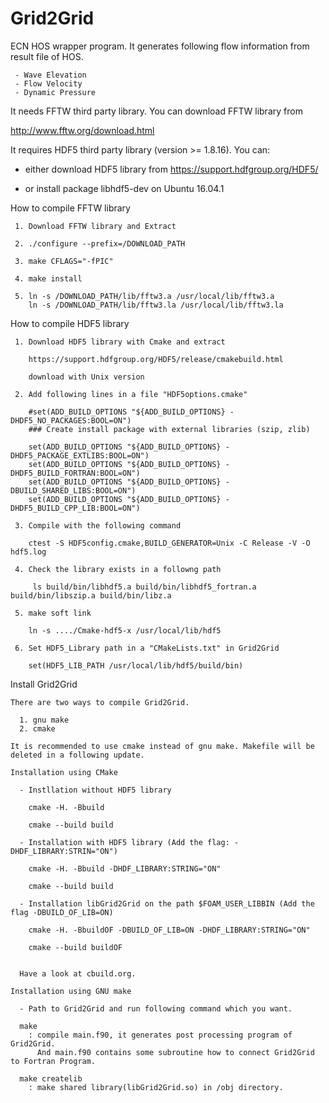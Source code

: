 # Grid2Grid

ECN HOS wrapper program. It generates following flow information from result file of HOS.

     - Wave Elevation
     - Flow Velocity
     - Dynamic Pressure

It needs FFTW third party library. You can download FFTW library from

http://www.fftw.org/download.html

It requires HDF5 third party library (version >= 1.8.16). You can:

* either download HDF5 library from
  https://support.hdfgroup.org/HDF5/

* or install package libhdf5-dev on Ubuntu 16.04.1

How to compile FFTW library

     1. Download FFTW library and Extract

     2. ./configure --prefix=/DOWNLOAD_PATH

     3. make CFLAGS="-fPIC"

     4. make install

     5. ln -s /DOWNLOAD_PATH/lib/fftw3.a /usr/local/lib/fftw3.a
        ln -s /DOWNLOAD_PATH/lib/fftw3.la /usr/local/lib/fftw3.la

How to compile HDF5 library 

     1. Download HDF5 library with Cmake and extract

        https://support.hdfgroup.org/HDF5/release/cmakebuild.html 

        download with Unix version    

     2. Add following lines in a file "HDF5options.cmake"

        #set(ADD_BUILD_OPTIONS "${ADD_BUILD_OPTIONS} -DHDF5_NO_PACKAGES:BOOL=ON")
        ### Create install package with external libraries (szip, zlib)

        set(ADD_BUILD_OPTIONS "${ADD_BUILD_OPTIONS} -DHDF5_PACKAGE_EXTLIBS:BOOL=ON")
        set(ADD_BUILD_OPTIONS "${ADD_BUILD_OPTIONS} -DHDF5_BUILD_FORTRAN:BOOL=ON")
        set(ADD_BUILD_OPTIONS "${ADD_BUILD_OPTIONS} -DBUILD_SHARED_LIBS:BOOL=ON")
        set(ADD_BUILD_OPTIONS "${ADD_BUILD_OPTIONS} -DHDF5_BUILD_CPP_LIB:BOOL=ON")

     3. Compile with the following command
 
        ctest -S HDF5config.cmake,BUILD_GENERATOR=Unix -C Release -V -O hdf5.log

     4. Check the library exists in a followng path 

         ls build/bin/libhdf5.a build/bin/libhdf5_fortran.a build/bin/libszip.a build/bin/libz.a

     5. make soft link 

        ln -s ..../Cmake-hdf5-x /usr/local/lib/hdf5

     6. Set HDF5_Library path in a "CMakeLists.txt" in Grid2Grid 

        set(HDF5_LIB_PATH /usr/local/lib/hdf5/build/bin)

Install Grid2Grid

    There are two ways to compile Grid2Grid. 
       
      1. gnu make 
      2. cmake

    It is recommended to use cmake instead of gnu make. Makefile will be deleted in a following update. 

    Installation using CMake

      - Instllation without HDF5 library
    
        cmake -H. -Bbuild 
      
        cmake --build build

      - Installation with HDF5 library (Add the flag: -DHDF_LIBRARY:STRIN="ON")
 
        cmake -H. -Bbuild -DHDF_LIBRARY:STRING="ON"

        cmake --build build

      - Installation libGrid2Grid on the path $FOAM_USER_LIBBIN (Add the flag -DBUILD_OF_LIB=ON)

        cmake -H. -BbuildOF -DBUILD_OF_LIB=ON -DHDF_LIBRARY:STRING="ON"

        cmake --build buildOF


      Have a look at cbuild.org.

    Installation using GNU make

      - Path to Grid2Grid and run following command which you want.

      make
        : compile main.f90, it generates post processing program of Grid2Grid.
          And main.f90 contains some subroutine how to connect Grid2Grid to Fortran Program.

      make createlib
        : make shared library(libGrid2Grid.so) in /obj directory.
